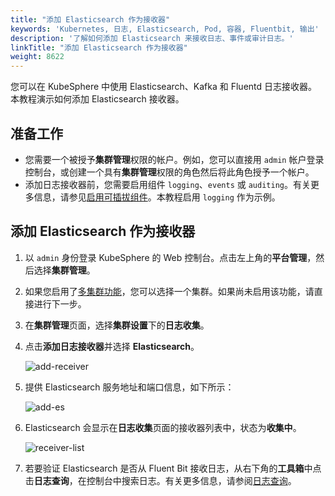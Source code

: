 ```yaml
---
title: "添加 Elasticsearch 作为接收器"
keywords: 'Kubernetes, 日志, Elasticsearch, Pod, 容器, Fluentbit, 输出'
description: '了解如何添加 Elasticsearch 来接收日志、事件或审计日志。'
linkTitle: "添加 Elasticsearch 作为接收器"
weight: 8622
---
```

您可以在 KubeSphere 中使用 Elasticsearch、Kafka 和 Fluentd 日志接收器。本教程演示如何添加 Elasticsearch 接收器。

## 准备工作

- 您需要一个被授予**集群管理**权限的帐户。例如，您可以直接用 `admin` 帐户登录控制台，或创建一个具有**集群管理**权限的角色然后将此角色授予一个帐户。
- 添加日志接收器前，您需要启用组件 `logging`、`events` 或 `auditing`。有关更多信息，请参见[启用可插拔组件](../../../../pluggable-components/)。本教程启用 `logging` 作为示例。

## 添加 Elasticsearch 作为接收器

1. 以 `admin` 身份登录 KubeSphere 的 Web 控制台。点击左上角的**平台管理**，然后选择**集群管理**。

2. 如果您启用了[多集群功能](../../../../multicluster-management/)，您可以选择一个集群。如果尚未启用该功能，请直接进行下一步。

3. 在**集群管理**页面，选择**集群设置**下的**日志收集**。

4. 点击**添加日志接收器**并选择 **Elasticsearch**。

    ![add-receiver](/images/docs/cluster-administration/cluster-settings/log-collections/add-es-as-receiver/add-receiver.png)

5. 提供 Elasticsearch 服务地址和端口信息，如下所示：

    ![add-es](/images/docs/cluster-administration/cluster-settings/log-collections/add-es-as-receiver/add-es.png)

6. Elasticsearch 会显示在**日志收集**页面的接收器列表中，状态为**收集中**。

    ![receiver-list](/images/docs/cluster-administration/cluster-settings/log-collections/add-es-as-receiver/receiver-list.png)

7. 若要验证 Elasticsearch 是否从 Fluent Bit 接收日志，从右下角的**工具箱**中点击**日志查询**，在控制台中搜索日志。有关更多信息，请参阅[日志查询](../../../../toolbox/log-query/)。

